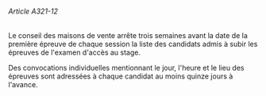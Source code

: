 ###### Article A321-12

Le conseil des maisons de vente arrête trois semaines avant la date de la première épreuve de chaque session la liste des candidats admis à subir les épreuves de l'examen d'accès au stage.

Des convocations individuelles mentionnant le jour, l'heure et le lieu des épreuves sont adressées à chaque candidat au moins quinze jours à l'avance.

